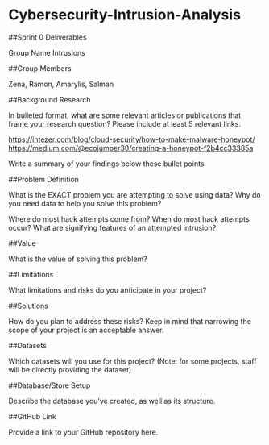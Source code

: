 # Cybersecurity-Intrusion-Analysis

##Sprint 0 Deliverables

Group Name
Intrusions

##Group Members

Zena, Ramon, Amarylis, Salman

##Background Research

In bulleted format, what are some relevant articles or publications that frame your research question? Please include at least 5 relevant links.

https://intezer.com/blog/cloud-security/how-to-make-malware-honeypot/
https://medium.com/@ecojumper30/creating-a-honeypot-f2b4cc33385a

Write a summary of your findings below these bullet points

##Problem Definition

What is the EXACT problem you are attempting to solve using data? Why do you need data to help you solve this problem?

Where do most hack attempts come from? 
When do most hack attempts occur?
What are signifying features of an attempted intrusion?



##Value

What is the value of solving this problem?

##Limitations

What limitations and risks do you anticipate in your project?

##Solutions

How do you plan to address these risks? Keep in mind that narrowing the scope of your project is an acceptable answer.

##Datasets
	
Which datasets will you use for this project? (Note: for some projects, staff will be directly providing the dataset)

##Database/Store Setup

Describe the database you’ve created, as well as its structure.

##GitHub Link

Provide a link to your GitHub repository here. 
